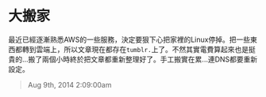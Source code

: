 # 大搬家

最近已經逐漸熟悉AWS的一些服務，決定要狠下心把家裡的Linux停掉。把一些東西都轉到雲端上，所以文章現在都存在`tumblr.`上了。不然其實電費算起來也是挺貴的...搬了兩個小時終於把文章都重新整理好了。手工搬實在累...連DNS都要重新設定。

> Aug 9th, 2014 2:09:00am